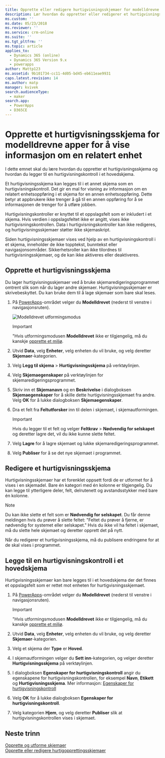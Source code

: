 ```yaml
---
title: Opprette eller redigere hurtigvisningsskjemaer for modelldrevne apper i PowerApps | MicrosoftDocs
description: Lær hvordan du oppretter eller redigerer et hurtigvisningsskjema
ms.custom: ''
ms.date: 05/23/2018
ms.reviewer: ''
ms.service: crm-online
ms.suite: ''
ms.tgt_pltfrm: ''
ms.topic: article
applies_to:
  - Dynamics 365 (online)
  - Dynamics 365 Version 9.x
  - powerapps
author: Mattp123
ms.assetid: 9b101734-cc11-4d05-bd45-eb611eae9931
caps.latest.revision: 14
ms.author: matp
manager: kvivek
search.audienceType:
  - maker
search.app:
  - PowerApps
  - D365CE
---
```


# <a name="create-a-model-driven-app-quick-view-form-to-view-information-about-a-related-entity"></a>Opprette et hurtigvisningsskjema for modelldrevne apper for å vise informasjon om en relatert enhet

I dette emnet skal du lære hvordan du oppretter et hurtigvisningsskjema og hvordan du legger til en hurtigvisningskontroll i et hovedskjema. 

Et hurtigvisningsskjema kan legges til i et annet skjema som en hurtigvisningskontroll. Det gir en mal for visning av informasjon om en relatert enhetsoppføring i et skjema for en annen enhetsoppføring. Dette betyr at appbrukere ikke trenger å gå til en annen oppføring for å se informasjonen de trenger for å utføre jobben.  
  
 Hurtigvisningskontroller er knyttet til et oppslagsfelt som er inkludert i et skjema. Hvis verdien i oppslagsfeltet ikke er angitt, vises ikke hurtigvisningskontrollen. Data i hurtigvisningskontroller kan ikke redigeres, og hurtigvisningsskjemaer støtter ikke skjemaskript.  
  
 Siden hurtigvisningsskjemaer vises ved hjelp av en hurtigvisningskontroll i et skjema, inneholder de ikke topptekst, bunntekst eller navigasjonsområder. Sikkerhetsroller kan ikke tilordnes til hurtigvisningsskjemaer, og de kan ikke aktiveres eller deaktiveres.  
  
<a name="BKMK_CreateQFV"></a>   
## <a name="create-a-quick-view-form"></a>Opprette et hurtigvisningsskjema  
 Du lager hurtigvisningsskjemaer ved å bruke skjemaredigeringsprogrammet omtrent slik som når du lager andre skjemaer. Hurtigvisningsskjemaer er skrivebeskyttet. Du kan bruke dem til å lage skjemaer som bare skal leses.  
  
1. På [PowerApps](https://web.powerapps.com/?utm_source=padocs&utm_medium=linkinadoc&utm_campaign=referralsfromdoc)-området velger du **Modelldrevet** (nederst til venstre i navigasjonsruten).  

    ![Modelldrevet utformingsmodus](media/model-driven-switch.png)

    > [!IMPORTANT]
    > "Hvis utformingsmodusen **Modelldrevet** ikke er tilgjengelig, må du kanskje [opprette et miljø](https://docs.microsoft.com/powerapps/administrator/create-environment).     
  
2. Utvid **Data**, velg **Enheter**, velg enheten du vil bruke, og velg deretter **Skjemaer**-kategorien. 
  
3. Velg **Legg til skjema** > **Hurtigvisningsskjema** på verktøylinjen.  
  
4. Velg **Skjemaegenskaper** på verktøylinjen for skjemaredigeringsprogrammet.  
  
5. Skriv inn et **Skjemanavn** og en **Beskrivelse** i dialogboksen **Skjemaegenskaper** for å skille dette hurtigvisningsskjemaet fra andre. Velg **OK** for å lukke dialogboksen **Skjemaegenskaper**.  
  
6. Dra et felt fra **Feltutforsker** inn til delen i skjemaet, i skjemautformingen. 
  
    > [!IMPORTANT]
    >  Hvis du legger til et felt og velger **Feltkrav** > **Nødvendig for selskapet** og deretter lagre det, vil du ikke kunne slette feltet.  
  
7. Velg **Lagre** for å lagre skjemaet og lukke skjemaredigeringsprogrammet.  

8. Velg **Publiser** for å se det nye skjemaet i programmet.
  
<a name="BKMK_EditQVF"></a>   
## <a name="edit-a-quick-view-form"></a>Redigere et hurtigvisningsskjema  
 Hurtigvisningsskjemaer har et forenklet oppsett fordi de er utformet for å vises i en skjemadel. Bare én kategori med én kolonne er tilgjengelig. Du kan legge til ytterligere deler, felt, delrutenett og avstandsstykker med bare én kolonne.   
  
> [!NOTE]
>  Du kan ikke slette et felt som er **Nødvendig for selskapet**. Du får denne meldingen hvis du prøver å slette feltet: "Feltet du prøver å fjerne, er nødvendig for systemet eller selskapet." Hvis du ikke vil ha feltet i skjemaet, må du slette hele skjemaet og deretter opprett det på nytt.  
  
 Når du redigerer et hurtigvisningsskjema, må du publisere endringene for at de skal vises i programmet.  
  
<a name="BKMK_AddQVF"></a>   
## <a name="add-a-quick-view-control-to-a-main-form"></a>Legge til en hurtigvisningskontroll i et hovedskjema  
 Hurtigvisningsskjemaer kan bare legges til i et hovedskjema der det finnes et oppslagsfelt som er rettet mot enheten for hurtigvisningsskjemaet.  
  
1.  På [PowerApps](https://web.powerapps.com/?utm_source=padocs&utm_medium=linkinadoc&utm_campaign=referralsfromdoc)-området velger du **Modelldrevet** (nederst til venstre i navigasjonsruten).  

    > [!IMPORTANT]
    > "Hvis utformingsmodusen **Modelldrevet** ikke er tilgjengelig, må du kanskje [opprette et miljø](https://docs.microsoft.com/powerapps/administrator/create-environment).     
  
2.  Utvid **Data**, velg **Enheter**, velg enheten du vil bruke, og velg deretter **Skjemaer**-kategorien.  

3. Velg et skjema der **Type** er **Hoved**.

4. I skjemautformingen velger du **Sett inn**-kategorien, og velger deretter **Hurtigvisningsskjema** på verktøylinjen.  
  
5.  I dialogboksen **Egenskaper for hurtigvisningskontroll** angir du egenskapene for hurtigvisningskontrollen, for eksempel **Navn**, **Etikett** og **Hurtigvisningsskjema**. Mer informasjon: [Egenskaper for hurtigvisningskontroll](quick-view-control-properties-legacy.md)  
  
6.  Velg **OK** for å lukke dialogboksen **Egenskaper for hurtigvisningskontroll**.  
  
7.  Velg kategorien **Hjem**, og velg deretter **Publiser** slik at hurtigvisningskontrollen vises i skjemaet.  
  
## <a name="next-steps"></a>Neste trinn   
 [Opprette og utforme skjemaer](create-design-forms.md)   
 [Opprette eller redigere hurtigopprettingsskjemaer](create-edit-quick-create-forms.md)
